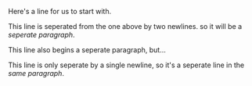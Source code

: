Here's a line for us to start with.


This line is seperated from the one above by two newlines. so it will be a *seperate paragraph*.


This line also begins a seperate paragraph, but...

This line is only seperate by a single newline, so it's a seperate line in the *same paragraph*.
